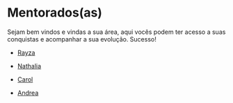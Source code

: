 # Mentorados(as)
Sejam bem vindos e vindas a sua área, aqui vocês podem ter acesso a suas conquistas e acompanhar a sua evolução. Sucesso!

- [Rayza](Mentorias\Rayza)

- [Nathalia](Mentorias\Nath)

- [Carol](Mentorias\Carol)

- [Andrea](Mentorias\Andrea)
